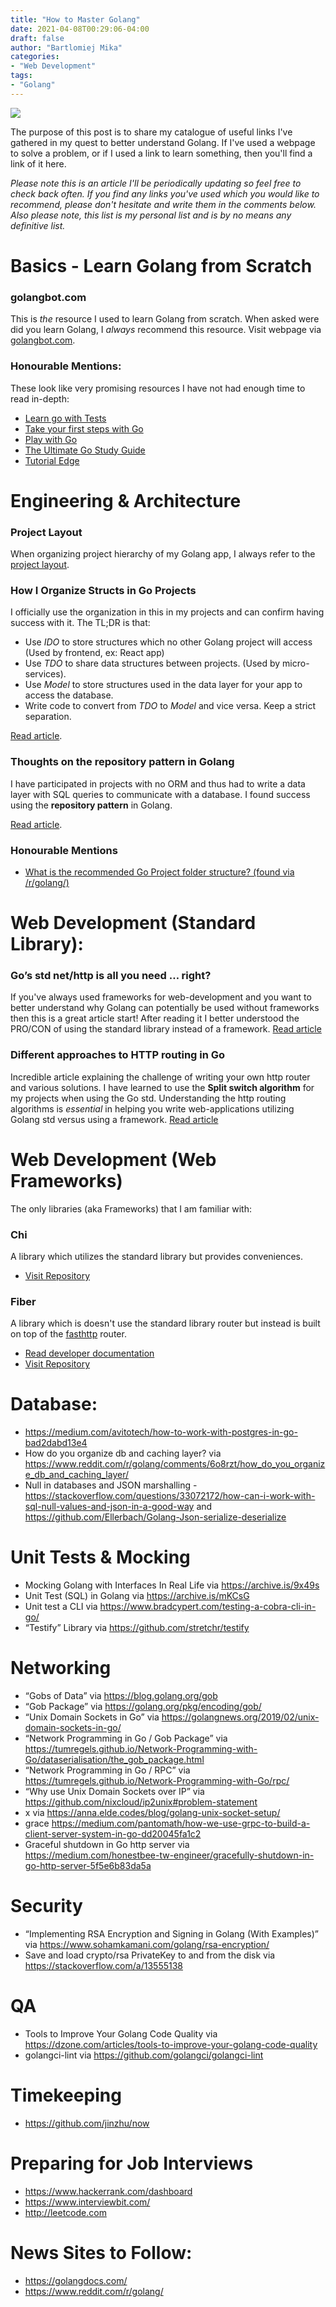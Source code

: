 ```yaml
---
title: "How to Master Golang"
date: 2021-04-08T00:29:06-04:00
draft: false
author: "Bartlomiej Mika"
categories:
- "Web Development"
tags:
- "Golang"
---
```


![](https://images.pexels.com/photos/5582597/pexels-photo-5582597.jpeg?auto=compress&cs=tinysrgb&dpr=2&h=650&w=940)

The purpose of this post is to share my catalogue of useful links I've gathered in my quest to better understand Golang. If I've used a webpage to solve a problem, or if I used a link to learn something, then you'll find a link of it here.

<!--more-->

*Please note this is an article I'll be periodically updating so feel free to check back often. If you find any links you've used which you would like to recommend, please don't hesitate and write them in the comments below. Also please note, this list is my personal list and is by no means any definitive list.*

# Basics - Learn Golang from Scratch
### golangbot.com
This is *the* resource I used to learn Golang from scratch. When asked were did you learn Golang, I *always* recommend this resource. Visit webpage via [golangbot.com](https://golangbot.com/learn-golang-series/).

### Honourable Mentions:
These look like very promising resources I have not had enough time to read in-depth:
- [Learn go with Tests](https://quii.gitbook.io/learn-go-with-tests/)
- [Take your first steps with Go](https://docs.microsoft.com/en-us/learn/paths/go-first-steps/)
- [Play with Go](https://play-with-go.dev/)
- [The Ultimate Go Study Guide](https://github.com/hoanhan101/ultimate-go)
- [Tutorial Edge](https://tutorialedge.net)

# Engineering & Architecture
### Project Layout
When organizing project hierarchy of my Golang app, I always refer to the [project layout](https://github.com/golang-standards/project-layout).

### How I Organize Structs in Go Projects
I officially use the organization in this in my projects and can confirm having success with it. The TL;DR is that:
* Use *IDO* to store structures which no other Golang project will access (Used by frontend, ex: React app)
* Use *TDO* to share data structures between projects. (Used by micro-services).
* Use *Model* to store structures used in the data layer for your app to access the database.
* Write code to convert from *TDO* to *Model* and vice versa. Keep a strict separation.

[Read article](https://www.dudley.codes/posts/2021.02.23-golang-struct-organization/).

### Thoughts on the repository pattern in Golang
I have participated in projects with no ORM and thus had to write a data layer with SQL queries to communicate with a database. I found success using the **repository pattern** in Golang.

[Read article](https://adodd.net/post/go-ddd-repository-pattern/).

### Honourable Mentions

* [What is the recommended Go Project folder structure? (found via /r/golang/)](https://www.reddit.com/r/golang/comments/8g26il/what_is_the_recommended_go_project_folder/)

# Web Development (Standard Library):

### Go’s std net/http is all you need … right?
If you've always used frameworks for web-development and you want to better understand why Golang can potentially be used without frameworks then this is a great article start! After reading it I better understood the PRO/CON of using the standard library instead of a framework.
[Read article](https://medium.com/@joeybloggs/gos-std-net-http-is-all-you-need-right-1c5555a9f2f6)

### Different approaches to HTTP routing in Go
Incredible article explaining the challenge of writing your own http router and various solutions. I have learned to use the **Split switch algorithm** for my projects when using the Go std. Understanding the http routing algorithms is *essential* in helping you write web-applications utilizing Golang std versus using a framework.
[Read article](https://benhoyt.com/writings/go-routing/)

# Web Development (Web Frameworks)
The only libraries (aka Frameworks) that I am familiar with:

### Chi
A library which utilizes the standard library but provides conveniences.

- [Visit Repository](https://github.com/go-chi/chi)

### Fiber
A library which is doesn't use the standard library router but instead is built on top of the [fasthttp](https://github.com/valyala/fasthttp) router.

- [Read developer documentation](https://docs.gofiber.io/)
- [Visit Repository](https://github.com/gofiber/fiber)

# Database:
- https://medium.com/avitotech/how-to-work-with-postgres-in-go-bad2dabd13e4
- How do you organize db and caching layer? via https://www.reddit.com/r/golang/comments/6o8rzt/how_do_you_organize_db_and_caching_layer/
- Null in databases and JSON marshalling - https://stackoverflow.com/questions/33072172/how-can-i-work-with-sql-null-values-and-json-in-a-good-way and https://github.com/Ellerbach/Golang-Json-serialize-deserialize

# Unit Tests & Mocking
- Mocking Golang with Interfaces In Real Life via https://archive.is/9x49s
- Unit Test (SQL) in Golang via https://archive.is/mKCsG
- Unit test a CLI via https://www.bradcypert.com/testing-a-cobra-cli-in-go/
- “Testify” Library via https://github.com/stretchr/testify

# Networking
- “Gobs of Data” via https://blog.golang.org/gob
- “Gob Package” via https://golang.org/pkg/encoding/gob/
- “Unix Domain Sockets in Go” via https://golangnews.org/2019/02/unix-domain-sockets-in-go/
- “Network Programming in Go / Gob Package” via https://tumregels.github.io/Network-Programming-with-Go/dataserialisation/the_gob_package.html
- “Network Programming in Go / RPC” via https://tumregels.github.io/Network-Programming-with-Go/rpc/
- “Why use Unix Domain Sockets over IP” via https://github.com/nixcloud/ip2unix#problem-statement
- x via https://anna.elde.codes/blog/golang-unix-socket-setup/
- grace https://medium.com/pantomath/how-we-use-grpc-to-build-a-client-server-system-in-go-dd20045fa1c2
- Graceful shutdown in Go http server via https://medium.com/honestbee-tw-engineer/gracefully-shutdown-in-go-http-server-5f5e6b83da5a

# Security
- “Implementing RSA Encryption and Signing in Golang (With Examples)” via https://www.sohamkamani.com/golang/rsa-encryption/
- Save and load crypto/rsa PrivateKey to and from the disk via https://stackoverflow.com/a/13555138

# QA
- Tools to Improve Your Golang Code Quality via https://dzone.com/articles/tools-to-improve-your-golang-code-quality
- golangci-lint via https://github.com/golangci/golangci-lint

# Timekeeping
- https://github.com/jinzhu/now

# Preparing for Job Interviews
* https://www.hackerrank.com/dashboard
* https://www.interviewbit.com/
* http://leetcode.com


# News Sites to Follow:
* https://golangdocs.com/
* https://www.reddit.com/r/golang/
